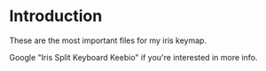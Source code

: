 # Introduction
These are the most important files for my iris keymap.

Google "Iris Split Keyboard Keebio" if you're interested in more info.
